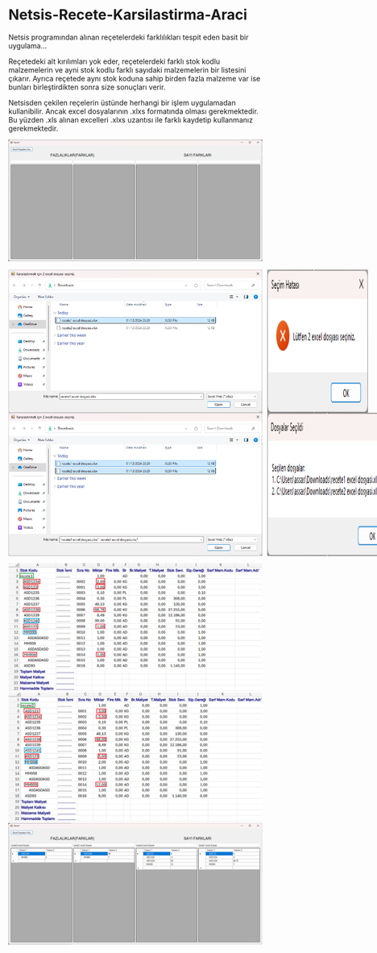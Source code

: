 # Netsis-Recete-Karsilastirma-Araci
Netsis programından alınan reçetelerdeki farklılıkları tespit eden basit bir uygulama...

Reçetedeki alt kırılımları yok eder, reçetelerdeki farklı stok kodlu malzemelerin ve ayni stok kodlu farklı 
sayıdaki malzemelerin bir listesini çıkarır. Ayrıca reçetede aynı stok koduna sahip birden fazla malzeme
var ise bunları birleştirdikten sonra size sonuçları verir.

Netsisden çekilen reçelerin üstünde herhangi bir işlem uygulamadan kullanibilir. Ancak excel
dosyalarının .xlxs formatında olması gerekmektedir. Bu yüzden .xls alınan excelleri .xlxs uzantısı ile farklı
kaydetip kullanmanız gerekmektedir.

![](pics/appPic1.png)

<div style="display: flex; gap: 10px;">
    <img src="pics/appPic3.png" alt="Görsel 1" width="625"/>
    <img src="pics/appPic4.png" alt="Görsel 2" width="200"/>
</div>

<div style="display: flex; gap: 10px;">
    <img src="pics/appPic5.png" alt="Görsel 1" width="575"/>
    <img src="pics/appPic6.png" alt="Görsel 2" width="250"/>
</div>

![](pics/recete1pic.png)
![](pics/recete2pic.png)
![](pics/appPic7.png)